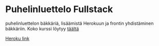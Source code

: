 # Puhelinluettelo Fullstack

puhelinluettelon bäkkäriä, lisäämistä Herokuun ja frontin yhdistäminen bäkkäriin. Koko kurssi löytyy [täältä](https://github.com/Temez1/fullstackOpen2019)

[Heroku link](https://fathomless-tor-64631.herokuapp.com)
